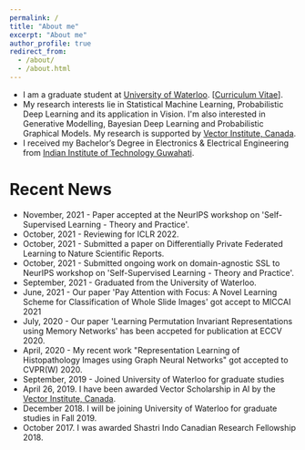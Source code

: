 ```yaml
---
permalink: /
title: "About me"
excerpt: "About me"
author_profile: true
redirect_from: 
  - /about/
  - /about.html
---
```




* I am a graduate student at [University of Waterloo](https://www.uwaterloo.ca/). [[Curriculum Vitae](http://adnan1306.github.io/files/Mohammed_Adnan_CV.pdf)].
* My research interests lie in Statistical Machine Learning, Probabilistic Deep Learning and its application in Vision. I'm also interested in Generative Modelling, Bayesian Deep Learning and Probabilistic Graphical Models. My research is supported by [Vector Institute, Canada](https://vectorinstitute.ai/).
* I received my Bachelor’s Degree in Electronics & Electrical Engineering from [Indian Institute of Technology Guwahati](www.iitg.ac.in).



# Recent News
* November, 2021 - Paper accepted at the NeurIPS workshop on 'Self-Supervised Learning - Theory and Practice'. 
* October, 2021 - Reviewing for ICLR 2022. 
* October, 2021 - Submitted a paper on Differentially Private Federated Learning to Nature Scientific Reports. 
* October, 2021 - Submitted ongoing work on domain-agnostic SSL to NeurIPS workshop on 'Self-Supervised Learning - Theory and Practice'.
* September, 2021 - Graduated from the University of Waterloo.
* June, 2021 - Our paper 'Pay Attention with Focus: A Novel Learning Scheme for Classification of Whole Slide Images' got accept to MICCAI 2021
* July, 2020 - Our paper 'Learning Permutation Invariant Representations using Memory Networks' has been accpeted for publication at ECCV 2020.
* April, 2020 - My recent work "Representation Learning of Histopathology Images using Graph Neural Networks" got accepted to CVPR(W) 2020. 
* September, 2019 - Joined University of Waterloo for graduate studies
* April 26, 2019. I have been awarded Vector Scholarship in AI by the [Vector Institute, Canada](https://vectorinstitute.ai/).
* December 2018. I will be joining University of Waterloo for graduate studies in Fall 2019.
* October 2017. I was awarded Shastri Indo Canadian Research Fellowship 2018.

